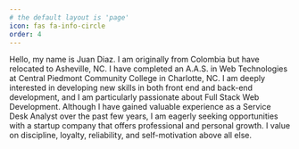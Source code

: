 ```yaml
---
# the default layout is 'page'
icon: fas fa-info-circle
order: 4
---
```


Hello, my name is Juan Diaz. I am originally from Colombia but have relocated to Asheville, NC. I have completed an A.A.S. in Web Technologies at Central Piedmont Community College in Charlotte, NC. I am deeply interested in developing new skills in both front end and back-end development, and I am particularly passionate about Full Stack Web Development. Although I have gained valuable experience as a Service Desk Analyst over the past few years, I am eagerly seeking opportunities with a startup company that offers professional and personal growth. I value on discipline, loyalty, reliability, and self-motivation above all else.

<!-- My name is Juan Diaz. I am originally from Colombia, but recently moved to Asheville, NC. I have completed an A.A.S in Web Technologies at Central Piedmont Community College in Charlotte, NC. I enjoy developing new skills in both front and back-end development and I am passionate about Full stack Web Development. Currently, I have a few years of experience as a Service Desk Analyst. However, I am looking forward to working with a Startup company that allows for professional and personal growth. I value discipline, loyalty, reliability, and self-motivation above all else. -->
